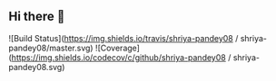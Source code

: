 ## Hi there 👋

<!--
**shriya-pandey08/shriya-pandey08** is a ✨ _special_ ✨ repository because its `README.md` (this file) appears on your GitHub profile.

Here are some ideas to get you started:

- 🔭 I’m currently working on ...
- 🌱 I’m currently learning ...
- 👯 I’m looking to collaborate on ...
- 🤔 I’m looking for help with ...
- 💬 Ask me about ...
- 📫 How to reach me: ...
- 😄 Pronouns: ...
- ⚡ Fun fact: ...
-->
![Build Status](https://img.shields.io/travis/shriya-pandey08
/
shriya-pandey08/master.svg)
![Coverage](https://img.shields.io/codecov/c/github/shriya-pandey08
/
shriya-pandey08.svg)
